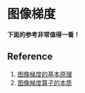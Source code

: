 # 图像梯度





**下面的参考非常值得一看！**



## Reference

1. [图像梯度的基本原理](https://blog.csdn.net/saltriver/article/details/78987096)
2. [图像梯度算子的本质](https://blog.csdn.net/saltriver/article/details/78987170)

